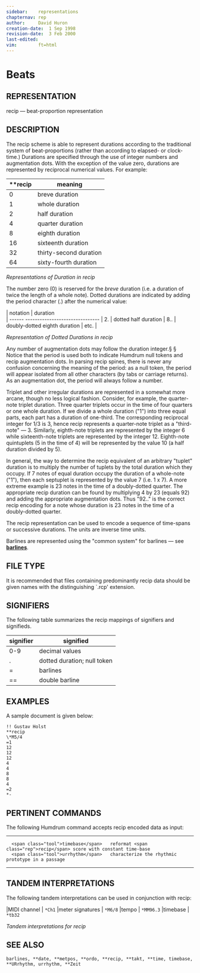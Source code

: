 ```yaml
---
sidebar:	representations
chapternav:	rep
author:		David Huron
creation-date:	1 Sep 1998
revision-date:	3 Feb 2000
last-edited:	
vim:		ft=html
---
```



Beats
================================

## REPRESENTATION ##

 <span class="rep">recip</span> &mdash; beat-proportion representation

## DESCRIPTION ##

 The <span class="rep">recip</span> scheme is able to represent durations according to
 the traditional system of beat-proportions (rather than according to
 elapsed- or clock-time.) Durations are specified through the use of
 integer numbers and augmentation dots. With the exception of the value
 zero, durations are represented by reciprocal numerical values. For
 example:

| \*\*recip | meaning
|-----------|--------
|   0   |   breve duration
|   1   |   whole duration
|   2   |   half duration
|   4   |   quarter duration
|   8   |   eighth duration
|   16  |   sixteenth duration
|   32  |   thirty-second duration
|   64  |   sixty-fourth duration

 *Representations of Duration in <span class="rep">recip</span>*

 The number zero (0) is reserved for the *breve* duration (i.e. a
 duration of twice the length of a whole note). Dotted durations are
 indicated by adding the period character (.) after the numerical
 value:

  | notation	| duration	
  | ------ -------------------------------
  | 2.    	| dotted half duration
  | 8..   	| doubly-dotted eighth duration
  | etc.   	|

 *Representation of Dotted Durations in <span class="rep">recip</span>*

 Any number of augmentation dots may follow the duration integer.§ §
 Notice that the period is used both to indicate Humdrum null tokens
 and <span class="rep">recip</span> augmentation dots. In parsing <span class="rep">recip</span> spines,
 there is never any confusion concerning the meaning of the period: as
 a null token, the period will appear isolated from all other
 characters (by tabs or carriage returns). As an augmentation dot, the
 period will always follow a number.

 Triplet and other irregular durations are represented in a somewhat
 more arcane, though no less logical fashion. Consider, for example,
 the quarter-note triplet duration. Three quarter triplets occur in the
 time of four quarters or one whole duration. If we divide a whole
 duration (\"1\") into three equal parts, each part has a duration of
 one-third. The corresponding reciprocal integer for 1/3 is 3, hence
 <span class="rep">recip</span> represents a quarter-note triplet as a \"third-note\"
 &mdash; 3. Similarly, eighth-note triplets are represented by the integer
 6 while sixteenth-note triplets are represented by the integer 12.
 Eighth-note quintuplets (5 in the time of 4) will be represented by
 the value 10 (a half duration divided by 5).

 In general, the way to determine the <span class="rep">recip</span> equivalent of an
 arbitrary \"tuplet\" duration is to multiply the number of tuplets by
 the total duration which they occupy. If 7 notes of equal duration
 occupy the duration of a whole-note (\"1\"), then each septuplet is
 represented by the value 7 (i.e. 1 x 7). A more extreme example is 23
 notes in the time of a doubly-dotted quarter. The appropriate
 <span class="rep">recip</span> duration can be found by multiplying 4 by 23 (equals 92)
 and adding the appropriate augmentation dots. Thus \"92..\" is the
 correct <span class="rep">recip</span> encoding for a note whose duration is 23 notes
 in the time of a doubly-dotted quarter.

 The <span class="rep">recip</span> representation can be used to encode a sequence of
 time-spans or successive durations. The units are inverse time units.

 Barlines are represented using the \"common system\" for barlines &mdash;
 see [**barlines**](barlines.rep.html).

## FILE TYPE ##

 It is recommended that files containing predominantly <span class="rep">recip</span> data
 should be given names with the distinguishing \`.rcp\' extension.

## SIGNIFIERS ##

 The following table summarizes the <span class="rep">recip</span> mappings of
 signifiers and signifieds.

  | signifier | signified |	
  | ----------| ----------|
  | 0-9       |	decimal values
  | .         | dotted duration; null token
  | =         | barlines
  | ==        | double barline


## EXAMPLES ##

 A sample document is given below:

```
!! Gustav Holst
**recip
\*M5/4
=1
12
12
12
4
4
8
8
4
=2
*-
```

## PERTINENT COMMANDS ##

 The following Humdrum command accepts <span class="rep">recip</span> encoded data as
 input:

   -- ------------------------------------------- ------------------------------------------------------
                                                  
      <span class="tool">timebase</span>   reformat <span class="rep">recip</span> score with constant time-base
      <span class="tool">urrhythm</span>   characterize the rhythmic prototype in a passage
   -- ------------------------------------------- ------------------------------------------------------

## TANDEM INTERPRETATIONS ##

 The following tandem interpretations can be used in conjunction with
 <span class="rep">recip</span>:

   |MIDI channel      | `*Ch1`
   |meter signatures  | `*M6/8`
   |tempo             | `*MM96.3`
   |timebase          | `*tb32`

 *Tandem interpretations for <span class="rep">recip</span>*

## SEE ALSO ##

 `barlines, **date, **metpos, **ordo, **recip, **takt, **time, timebase, **URrhythm, urrhythm, **Zeit`

